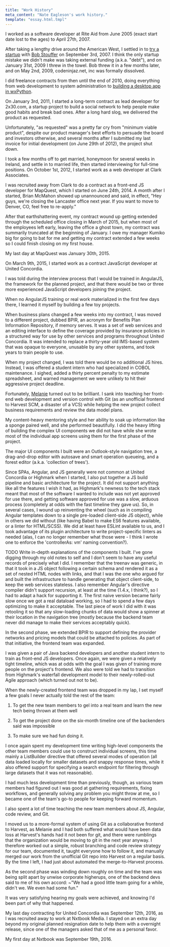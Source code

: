 ```yaml
---
title: "Work History"
meta_content: "Nate Eagleson's work history."
template: "essay.html.tmpl"
---
```


I worked as a software developer at Rite Aid from June 2005 (exact start date
lost to the ages) to April 27th, 2007.

After taking a lengthy drive around the American West, I settled in to [try a
startup](http://www.codeninjaz.net) with [Bob
Stouffer](https://www.bobandkellystouffer.com/) on September 3rd, 2007. I think
the only startup mistake we didn't make was taking external funding (a.k.a.
"debt"), and on January 31st, 2009 I threw in the towel. Bob threw it in a few
months later, and on May 2nd, 2009, codeninjaz.net, inc was formally dissolved.

I did freelance contracts from then until the end of 2010, doing everything
from web development to system administration to [building a desktop app in
wxPython](/work/projects/illuminations).

On January 3rd, 2011, I started a long-term contract as lead developer for
2x30.com, a startup project to build a social network to help people make good
habits and break bad ones. After a long hard slog, we delivered the product as
requested.

Unfortunately, "as requested" was a pretty far cry from "minimum viable
product", despite our product manager's best efforts to persuade the board and
investors otherwise, and several months after I submitted my last invoice for
initial development (on June 29th of 2012), the project shut down.

I took a few months off to get married, honeymoon for several weeks in Ireland,
and settle in to married life, then started interviewing for full-time
positions. On October 1st, 2012, I started work as a web developer at Clark
Associates.

I was recruited away from Clark to do a contract as a front-end JS developer
for MapQuest, which I started on June 24th, 2014. A month after I started,
Brian McMahon showed up unannounced and said, in effect, "Hey guys, we're
closing the Lancaster office next year. If you want to move to Denver, CO, feel
free to re-apply."

After that earthshattering event, my contract wound up getting extended through
the scheduled office closing in March of 2015, but when most of the employees
left early, leaving the office a ghost town, my contract was summarily
truncated at the beginning of January. I owe my manager Kumiko big for going to
bat for me and getting my contract extended a few weeks so I could finish
closing on my first house.

My last day at MapQuest was January 30th, 2015.

On March 9th, 2015, I started work as a contract JavaScript developer at United
Concordia.

I was told during the interview process that I would be trained in AngularJS,
the framework for the planned project, and that there would be two or three more
experienced JavaScript developers joining the project.

When no AngularJS training or real work materialized in the first few days
there, I learned it myself by building a few toy projects.

When business plans changed a few weeks into my contract, I was moved to a
different project, dubbed BPIR, an acronym for Benefits Plan Information
Repository, if memory serves. It was a set of web services and an editing
interface to define the coverage provided by insurance policies in a structured
way for use by other services and programs throughout United Concordia. It was
intended to replace a thirty-year old IMS-based system that was opaque to
everyone, unusable by any other systems, and took years to train people to use.

When my project changed, I was told there would be no additional JS hires.
Instead, I was offered a student intern who had specialized in COBOL
maintenance. I sighed, added a thirty percent penalty to my estimate
spreadsheet, and warned management we were unlikely to hit their aggressive
project deadline.

Fortunately, [Melanie](https://www.linkedin.com/in/melanie-durko-61197282)
turned out to be brilliant. I sank into teaching her front-end web development
and version control with Git (as an unofficial frontend to Harvest SCM, a
disaster of a VCS) while helping the new project collect business requirements
and review the data model plans.

My content-heavy mentoring style and her ability to soak up information like a
sponge paired well, and she performed beautifully. I did the heavy lifting of
building the complex UI components we did not have while she wrote most of the
individual app screens using them for the first phase of the project.

The major UI components I built were an Outlook-style navigation tree, a
drag-and-drop editor with autosave and smart operation queueing, and a forest
editor (a.k.a. 'collection of trees').

Since SPAs, Angular, and JS generally were not common at United Concordia or
Highmark when I started, I also put together a JS build pipeline and basic
architecture for the project. It did not support anything like all the features
I wish it had, as Highmark's newness to the tech stack meant that most of the
software I wanted to include was not yet approved for use there, and getting
software approved for use was a slow, arduous process (completely at odds with
the fast timeline they gave us). So, in several cases, I wound up reinventing
the wheel (such as in compiling Angular templates down to a single pre-loaded
client-side JS object), while in others we did without (like having Babel to
make ES6 features available, or a linter for HTML/SCSS). We did at least have
ESLint available to us, and I took advantage of its plugin architecture to
write project-specific linters as needed (alas, I can no longer remember what
those were - I think I wrote one to enforce the 'controllerAs: vm' naming
convention?).

TODO Write in-depth explanations of the components I built. I've gone digging
through my old notes to self and I don't seem to have any useful records of
precisely what I did. I remember that the treenav was generic, in that it took
in a JS object following a certain schema and rendered it as a set of nested
HTML nodes with links, and that I was the one who argued for and built the
infrastructure to handle generating that object client-side, to keep the web
services stateless. I also remember Angular's directive compiler didn't support
recursion, at least at the time (1.4.x, I think?), so I had to adapt a hack for
supporting it. The first naive version became fairly slow once we got a real
dataload working, so I had to spend a few days optimizing to make it
acceptable. The last piece of work I did with it was retooling it so that any
slow-loading chunks of data would show a spinner at their location in the
navigation tree (mostly because the backend team never did manage to make their
services acceptably quick).

In the second phase, we extended BPIR to support defining the provider networks
and pricing models that could be attached to policies. As part of that
initiative, the frontend team was expanded.

I was given a pair of Java backend developers and another student intern to
train as front-end JS developers. Once again, we were given a relatively tight
timeline, which was at odds with the goal I was given of training more people
on the project's frontend. We also were told we had to transition from
Highmark's waterfall development model to their newly-rolled-out Agile approach
(which turned out not to be).

When the newly-created frontend team was dropped in my lap, I set myself a few
goals I never actually told the rest of the team:

1) To get the new team members to gel into a real team and learn the new tech
   being thrown at them well

2) To get the project done on the six-month timeline one of the backenders said
   was impossible

3) To make sure we had fun doing it.

I once again spent my development time writing high-level components the other
team members could use to construct individual screens, this time mainly a
ListBuilder directive that offered several modes of operation (all data loaded
locally for smaller datasets and snappy response times, while it also offered
support for specifying a search endpoint for filtering through large datasets
that it was not reasonable).

I had much less development time than previously, though, as various team
members had figured out I was good at gathering requirements, fixing workflows,
and generally solving any problem you might throw at me, so I became one of the
team's go-to people for keeping forward momentum.

I also spent a lot of time teaching the new team members about JS, Angular,
code review, and Git.

I moved us to a more-formal system of using Git as a collaborative frontend to
Harvest, as Melanie and I had both suffered what would have been data loss at
Harvest's hands had it not been for git, and there were rumblings that the
organization would be moving to git in the next year anyway. I therefore worked
out a simple, robust branching and code review strategy for our team,
documented it, taught everyone how to follow it, and manually merged our work
from the unofficial Git repo into Harvest on a regular basis. By the time I
left, I had just about automated the merge-to-Harvest process.

As the second phase was winding down roughly on time and the team was being
split apart by unwise corporate higherups, one of the backend devs said to me
of his own accord: ~"We had a good little team going for a while, didn't we. We
even had some fun."

It was very satisfying hearing my goals were achieved, and knowing I'd been
part of why that happened.

My last day contracting for United Concordia was September 12th, 2016, as I was
recruited away to work at Nxtbook Media. I stayed on an extra day beyond my
original planned resignation date to help them with a overnight release, since
one of the managers asked that of me as a personal favor.

My first day at Nxtbook was September 19th, 2016.
